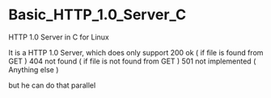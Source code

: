 # Basic_HTTP_1.0_Server_C
HTTP 1.0 Server in C for Linux

It is a HTTP 1.0 Server, which does only support
200 ok ( if file is found from GET  )
404 not found ( if file is not found from GET )
501 not implemented ( Anything else )

but he can do that parallel


